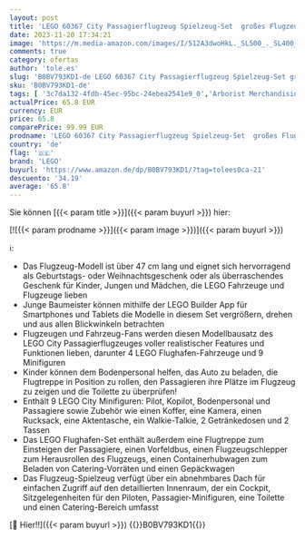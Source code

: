 ```yaml
---
layout: post
title: 'LEGO 60367 City Passagierflugzeug Spielzeug-Set  großes Flugzeug-Modell mit Fahrzeugen des Flughafen-Bodenpersonals: Vorfeldbus  Pushback-Schlepper  Catering-Lader  Gepäckwagen und 9 Minifiguren'
date: 2023-11-20 17:34:21
image: 'https://m.media-amazon.com/images/I/512A3dwoHkL._SL500_._SL400_.jpg'
comments: true
category: ofertas
author: 'tole.es'
slug: 'B0BV793KD1-de LEGO 60367 City Passagierflugzeug Spielzeug-Set großes...'
sku: 'B0BV793KD1-de'
tags: [ '3c7da132-4fdb-45ec-95bc-24ebea2541e9_0','Arborist Merchandising Root','Bereit für den Schulanfang','Best Selling','Custom Stores','Fahrzeug Spielsets für Kinder','Flugzeugspielsets für Kinder','Frühkindliche Betreuung','LEGO','Lego City','Lernaktivitäten und MINT','Schulbedarf','Self Service','Special Features Stores','Spielfahrzeuge','Spielzeug','Stores','e26659c6-d1cd-45cb-800b-2f9b432b8572_0','e26659c6-d1cd-45cb-800b-2f9b432b8572_5901','lego','​Bücher','🇩🇪', ]
actualPrice: 65.8 EUR
currency: EUR
price: 65.8
comparePrice: 99.99 EUR
prodname: 'LEGO 60367 City Passagierflugzeug Spielzeug-Set  großes Flugzeug-Modell mit Fahrzeugen des Flughafen-Bodenpersonals: Vorfeldbus  Pushback-Schlepper  Catering-Lader  Gepäckwagen und 9 Minifiguren'
country: 'de'
flag: '🇩🇪'
brand: 'LEGO'
buyurl: 'https://www.amazon.de/dp/B0BV793KD1/?tag=tolees0ca-21'
descuento: '34.19'
average: '65.8'
---
```


Sie können [{{< param title >}}]({{< param buyurl >}}) hier:

[![{{< param prodname >}}]({{< param image >}})]({{< param buyurl >}})

ℹ️:

- Das Flugzeug-Modell ist über 47 cm lang und eignet sich hervorragend als Geburtstags- oder Weihnachtsgeschenk oder als überraschendes Geschenk für Kinder, Jungen und Mädchen, die LEGO Fahrzeuge und Flugzeuge lieben
- Junge Baumeister können mithilfe der LEGO Builder App für Smartphones und Tablets die Modelle in diesem Set vergrößern, drehen und aus allen Blickwinkeln betrachten
- Flugzeugen und Fahrzeug-Fans werden diesen Modellbausatz des LEGO City Passagierflugzeuges voller realistischer Features und Funktionen lieben, darunter 4 LEGO Flughafen-Fahrzeuge und 9 Minifiguren
- Kinder können dem Bodenpersonal helfen, das Auto zu beladen, die Flugtreppe in Position zu rollen, den Passagieren ihre Plätze im Flugzeug zu zeigen und die Toilette zu überprüfen!
- Enthält 9 LEGO City Minifiguren: Pilot, Kopilot, Bodenpersonal und Passagiere sowie Zubehör wie einen Koffer, eine Kamera, einen Rucksack, eine Aktentasche, ein Walkie-Talkie, 2 Getränkedosen und 2 Tassen
- Das LEGO Flughafen-Set enthält außerdem eine Flugtreppe zum Einsteigen der Passagiere, einen Vorfeldbus, einen Flugzeugschlepper zum Herausrollen des Flugzeugs, einen Containerhubwagen zum Beladen von Catering-Vorräten und einen Gepäckwagen
- Das Flugzeug-Spielzeug verfügt über ein abnehmbares Dach für einfachen Zugriff auf den detaillierten Innenraum, der ein Cockpit, Sitzgelegenheiten für den Piloten, Passagier-Minifiguren, eine Toilette und einen Catering-Bereich umfasst

[🛒 Hier!!]({{< param buyurl >}})
{{<world>}}B0BV793KD1{{</world>}}
